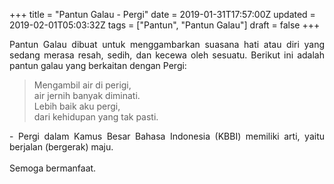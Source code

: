 +++
title = "Pantun Galau - Pergi"
date = 2019-01-31T17:57:00Z
updated = 2019-02-01T05:03:32Z
tags = ["Pantun", "Pantun Galau"]
draft = false
+++

<div dir="ltr" style="text-align: left;" trbidi="on"><div style="text-align: justify;">Pantun Galau dibuat untuk menggambarkan suasana hati atau diri yang sedang merasa resah, sedih, dan kecewa oleh sesuatu. Berikut ini adalah pantun galau yang berkaitan dengan Pergi:</div><blockquote class="tr_bq"><div style="text-align: left;">Mengambil air di perigi,<br />air jernih banyak diminati.<br />Lebih baik aku pergi,<br />dari kehidupan yang tak pasti.</div></blockquote><div style="text-align: justify;">- Pergi dalam Kamus Besar Bahasa Indonesia (KBBI) memiliki arti, yaitu berjalan (bergerak) maju.</div><div style="text-align: justify;"><br /></div><div style="text-align: justify;">Semoga bermanfaat. </div></div>
